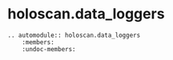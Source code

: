 # holoscan.data_loggers

```{eval-rst}
.. automodule:: holoscan.data_loggers
    :members:
    :undoc-members:
```

